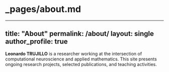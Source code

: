 # _pages/about.md
---
title: "About"
permalink: /about/
layout: single
author_profile: true
---

**Leonardo TRUJILLO** is a researcher working at the intersection of computational neuroscience and applied mathematics. This site presents ongoing research projects, selected publications, and teaching activities.
